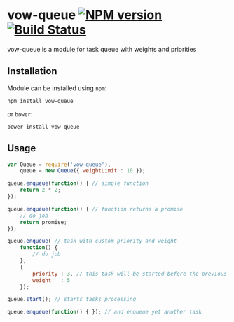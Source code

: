 vow-queue [![NPM version](https://badge.fury.io/js/vow-queue.png)](http://badge.fury.io/js/vow-queue) [![Build Status](https://secure.travis-ci.org/dfilatov/vow-queue.png)](http://travis-ci.org/dfilatov/vow-queue)
===============

vow-queue is a module for task queue with weights and priorities

Installation
------------

Module can be installed using `npm`:

```
npm install vow-queue
```

or `bower`:

```
bower install vow-queue
```

Usage
-----

````javascript
var Queue = require('vow-queue'),
    queue = new Queue({ weightLimit : 10 });

queue.enqueue(function() { // simple function
    return 2 * 2;
});

queue.enqueue(function() { // function returns a promise
    // do job
    return promise;
});

queue.enqueue( // task with custom priority and weight
    function() {
        // do job
    },
    {
        priority : 3, // this task will be started before the previous two
        weight   : 5
    });

queue.start(); // starts tasks processing

queue.enqueue(function() { }); // and enqueue yet another task
````
